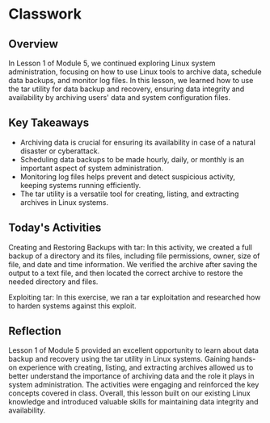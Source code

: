 # Classwork
## Overview
In Lesson 1 of Module 5, we continued exploring Linux system administration, focusing on how to use Linux tools to archive data, schedule data backups, and monitor log files. In this lesson, we learned how to use the tar utility for data backup and recovery, ensuring data integrity and availability by archiving users' data and system configuration files.

## Key Takeaways

- Archiving data is crucial for ensuring its availability in case of a natural disaster or cyberattack.
- Scheduling data backups to be made hourly, daily, or monthly is an important aspect of system administration.
- Monitoring log files helps prevent and detect suspicious activity, keeping systems running efficiently.
- The tar utility is a versatile tool for creating, listing, and extracting archives in Linux systems.

## Today's Activities
Creating and Restoring Backups with tar: In this activity, we created a full backup of a directory and its files, including file permissions, owner, size of file,     and date and time information. We verified the archive after saving the output to a text file, and then located the correct archive to restore the needed directory     and files.

Exploiting tar: In this exercise, we ran a tar exploitation and researched how to harden systems against this exploit.

## Reflection
Lesson 1 of Module 5 provided an excellent opportunity to learn about data backup and recovery using the tar utility in Linux systems. Gaining hands-on experience with creating, listing, and extracting archives allowed us to better understand the importance of archiving data and the role it plays in system administration. The activities were engaging and reinforced the key concepts covered in class. Overall, this lesson built on our existing Linux knowledge and introduced valuable skills for maintaining data integrity and availability.
